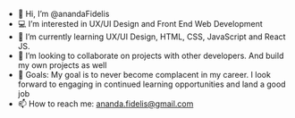 - 👋 Hi, I’m @anandaFidelis
- 💻 I’m interested in UX/UI Design and Front End Web Development
- 🌱 I’m currently learning UX/UI Design, HTML, CSS, JavaScript and React JS.
- 💞️ I’m looking to collaborate on projects with other developers. And build my own projects as well
- 🥅 Goals: My goal is to never become complacent in my career. I look forward to engaging in continued learning opportunities and land a good job
- 📫 How to reach me: ananda.fidelis@gmail.com
